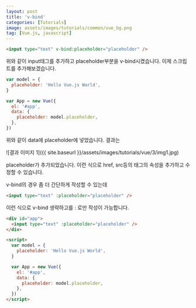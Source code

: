 ```yaml
---
layout: post
title: 'v-bind'
categories: [Tutorials]
image: assets/images/tutorials/common/vue_bg.png
tag: [Vue.js, javascript]
---
```


```html
<input type="text" v-bind:placeholder="placeholder" />
```

위와 같이 input태그를 추가하고 placeholder부분을 v-bind시켰습니다. 이제 스크립트를 추가해보겠습니다.

```javascript
var model = {
  placeholder: 'Hello Vue.js World',
}

var App = new Vue({
  el: '#app',
  data: {
    placeholder: model.placeholder,
  },
})
```

위와 같이 data에 placeholder에 넣었습니다. 결과는

![결과 이미지 1]({{ site.baseurl }}/assets/images/tutorials/vue/3/img1.jpg)

placeholder가 추가되었습니다. 이런 식으로 href, src등의 태그의 속성을 추가하고 수정할 수 있습니다.

v-bind의 경우 좀 더 간단하게 작성할 수 있는데

```html
<input type="text" :placeholder="placeholder" />
```

이런 식으로 v-bind 생략하고를 : 로만 작성이 가능합니다.

```html
<div id="app">
  <input type="text" :placeholder="placeholder" />
</div>

<script>
  var model = {
    placeholder: 'Hello Vue.js World',
  }

  var App = new Vue({
    el: '#app',
    data: {
      placeholder: model.placeholder,
    },
  })
</script>
```
